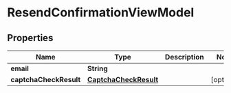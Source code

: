 
# ResendConfirmationViewModel

## Properties
Name | Type | Description | Notes
------------ | ------------- | ------------- | -------------
**email** | **String** |  | 
**captchaCheckResult** | [**CaptchaCheckResult**](CaptchaCheckResult.md) |  |  [optional]



